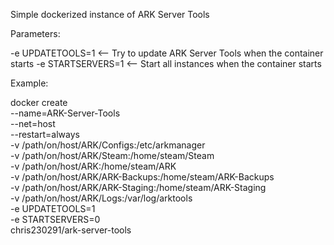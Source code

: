 Simple dockerized instance of ARK Server Tools

Parameters:

-e UPDATETOOLS=1      <-- Try to update ARK Server Tools when the container starts
-e STARTSERVERS=1     <-- Start all instances when the container starts

Example:

docker create \
--name=ARK-Server-Tools \
--net=host \
--restart=always \
-v /path/on/host/ARK/Configs:/etc/arkmanager \
-v /path/on/host/ARK/Steam:/home/steam/Steam \
-v /path/on/host/ARK:/home/steam/ARK \
-v /path/on/host/ARK/ARK-Backups:/home/steam/ARK-Backups \
-v /path/on/host/ARK/ARK-Staging:/home/steam/ARK-Staging \
-v /path/on/host/ARK/Logs:/var/log/arktools \
-e UPDATETOOLS=1 \
-e STARTSERVERS=0 \
chris230291/ark-server-tools
